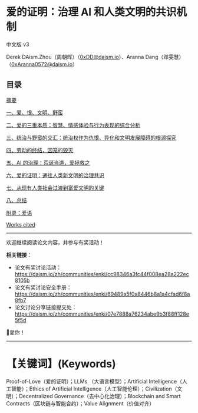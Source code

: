 # 爱的证明：治理 AI 和人类文明的共识机制

中文版 v3

Derek DAism.Zhou（周朝晖）（[0xDD@daism.io](https://daism.io/0xDD)）、Aranna Dang（邓雯慧）（[0xAranna0572@daism.io](https://daism.io/0xAranna0572)）

## 目录

[摘要](https://github.com/DAism2019/Proof-of-Love/blob/main/chinese/abstract.md)

[一、爱、恨、文明、野蛮](https://github.com/DAism2019/Proof-of-Love/blob/main/chinese/sec1.md)

[二、爱的三重本质：智慧、情感体验与行为表现的综合分析](https://github.com/DAism2019/Proof-of-Love/blob/main/chinese/sec2.md)

[三、统治与野蛮的交汇：统治权作为仇恨、异化和文明发展障碍的根源探究](https://github.com/DAism2019/Proof-of-Love/blob/main/chinese/sec3.md)

[四、劳动的终结，囚笼的毁灭](https://github.com/DAism2019/Proof-of-Love/blob/main/chinese/sec4.md)

[五、AI 的治理：荒诞当道，爱拯救之](https://github.com/DAism2019/Proof-of-Love/blob/main/chinese/sec5.md)

[六、爱的证明：通往人类新文明的治理共识](https://github.com/DAism2019/Proof-of-Love/blob/main/chinese/sec6.md)

[七、从现有人类社会过渡到富爱文明的关键](https://github.com/DAism2019/Proof-of-Love/blob/main/chinese/sec7.md)

[八、总结](https://github.com/DAism2019/Proof-of-Love/blob/main/chinese/sec8.md)

[附录：爱语](https://github.com/DAism2019/Proof-of-Love/blob/main/chinese/secapp.md)

[Works cited](https://github.com/DAism2019/Proof-of-Love/blob/main/chinese/workscited.md)

---

欢迎继续阅读论文内容，并参与有奖活动！

**相关链接**：

- 论文有奖讨论活动：https://daism.io/zh/communities/enki/cc98346a3fc44f008ea28a222ec8105b
- 论文有奖讨论安全手册：https://daism.io/zh/communities/enki/69489a5f0a8446b8a1a4cfad6f8a8fb7
- 论文讨论分享链接提交处：https://daism.io/zh/communities/enki/07e7888a76234abe9b3f88ff128e5f5d

💖愛你！

---

# 【关键词】(Keywords)

Proof-of-Love（爱的证明）；LLMs （大语言模型）；Artificial Intelligence（人工智能）；Ethics of Artificial Intelligence（人工智能伦理）；Civilization（文明）；Decentralized Governance（去中心化治理）；Blockchain and Smart Contracts（区块链与智能合约）；Value Alignment（价值对齐）
